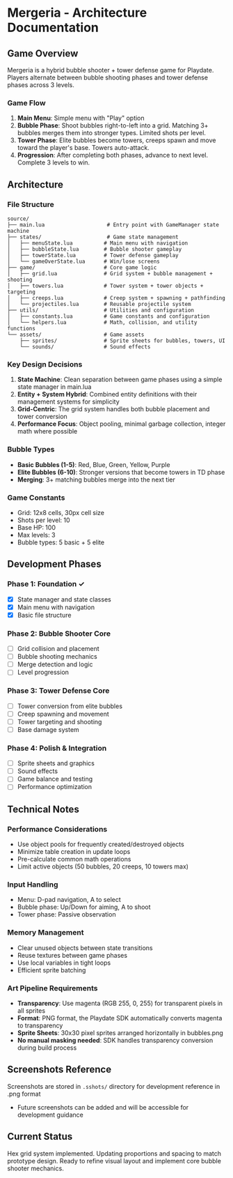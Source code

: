 # Mergeria - Architecture Documentation

## Game Overview
Mergeria is a hybrid bubble shooter + tower defense game for Playdate. Players alternate between bubble shooting phases and tower defense phases across 3 levels.

### Game Flow
1. **Main Menu**: Simple menu with "Play" option
2. **Bubble Phase**: Shoot bubbles right-to-left into a grid. Matching 3+ bubbles merges them into stronger types. Limited shots per level.
3. **Tower Phase**: Elite bubbles become towers, creeps spawn and move toward the player's base. Towers auto-attack.
4. **Progression**: After completing both phases, advance to next level. Complete 3 levels to win.

## Architecture

### File Structure
```
source/
├── main.lua                    # Entry point with GameManager state machine
├── states/                     # Game state management
│   ├── menuState.lua          # Main menu with navigation
│   ├── bubbleState.lua        # Bubble shooter gameplay
│   ├── towerState.lua         # Tower defense gameplay
│   └── gameOverState.lua      # Win/lose screens
├── game/                      # Core game logic
│   ├── grid.lua               # Grid system + bubble management + shooting
│   ├── towers.lua             # Tower system + tower objects + targeting
│   ├── creeps.lua             # Creep system + spawning + pathfinding
│   └── projectiles.lua        # Reusable projectile system
├── utils/                     # Utilities and configuration
│   ├── constants.lua          # Game constants and configuration
│   └── helpers.lua            # Math, collision, and utility functions
└── assets/                    # Game assets
    ├── sprites/               # Sprite sheets for bubbles, towers, UI
    └── sounds/                # Sound effects
```

### Key Design Decisions

1. **State Machine**: Clean separation between game phases using a simple state manager in main.lua
2. **Entity + System Hybrid**: Combined entity definitions with their management systems for simplicity
3. **Grid-Centric**: The grid system handles both bubble placement and tower conversion
4. **Performance Focus**: Object pooling, minimal garbage collection, integer math where possible

### Bubble Types
- **Basic Bubbles (1-5)**: Red, Blue, Green, Yellow, Purple
- **Elite Bubbles (6-10)**: Stronger versions that become towers in TD phase
- **Merging**: 3+ matching bubbles merge into the next tier

### Game Constants
- Grid: 12x8 cells, 30px cell size
- Shots per level: 10
- Base HP: 100
- Max levels: 3
- Bubble types: 5 basic + 5 elite

## Development Phases

### Phase 1: Foundation ✓
- [x] State manager and state classes
- [x] Main menu with navigation
- [x] Basic file structure

### Phase 2: Bubble Shooter Core
- [ ] Grid collision and placement
- [ ] Bubble shooting mechanics
- [ ] Merge detection and logic
- [ ] Level progression

### Phase 3: Tower Defense Core  
- [ ] Tower conversion from elite bubbles
- [ ] Creep spawning and movement
- [ ] Tower targeting and shooting
- [ ] Base damage system

### Phase 4: Polish & Integration
- [ ] Sprite sheets and graphics
- [ ] Sound effects
- [ ] Game balance and testing
- [ ] Performance optimization

## Technical Notes

### Performance Considerations
- Use object pools for frequently created/destroyed objects
- Minimize table creation in update loops
- Pre-calculate common math operations
- Limit active objects (50 bubbles, 20 creeps, 10 towers max)

### Input Handling
- Menu: D-pad navigation, A to select
- Bubble phase: Up/Down for aiming, A to shoot
- Tower phase: Passive observation

### Memory Management
- Clear unused objects between state transitions
- Reuse textures between game phases
- Use local variables in tight loops
- Efficient sprite batching

### Art Pipeline Requirements
- **Transparency**: Use magenta (RGB 255, 0, 255) for transparent pixels in all sprites
- **Format**: PNG format, the Playdate SDK automatically converts magenta to transparency
- **Sprite Sheets**: 30x30 pixel sprites arranged horizontally in bubbles.png
- **No manual masking needed**: SDK handles transparency conversion during build process

## Screenshots Reference
Screenshots are stored in `.sshots/` directory for development reference in .png format
- Future screenshots can be added and will be accessible for development guidance

## Current Status
Hex grid system implemented. Updating proportions and spacing to match prototype design. Ready to refine visual layout and implement core bubble shooter mechanics.